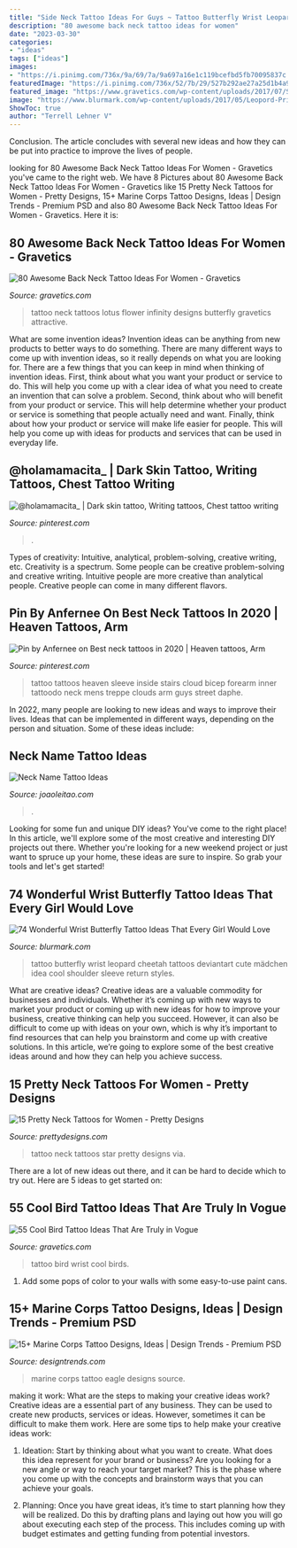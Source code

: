 ```yaml
---
title: "Side Neck Tattoo Ideas For Guys ~ Tattoo Butterfly Wrist Leopard Cheetah Tattoos Deviantart Cute Mädchen Idea Cool Shoulder Sleeve Return Styles"
description: "80 awesome back neck tattoo ideas for women"
date: "2023-03-30"
categories:
- "ideas"
tags: ["ideas"]
images:
- "https://i.pinimg.com/736x/9a/69/7a/9a697a16e1c119bcefbd5fb70095837c.jpg"
featuredImage: "https://i.pinimg.com/736x/52/7b/29/527b292ae27a25d1b4a91f1b5b2e6933.jpg"
featured_image: "https://www.gravetics.com/wp-content/uploads/2017/07/Small-Birds-On-Wrist.jpg"
image: "https://www.blurmark.com/wp-content/uploads/2017/05/Leopord-Print-Butterfly-Tattoo.jpg"
ShowToc: true
author: "Terrell Lehner V"
---
```



Conclusion.
The article concludes with several new ideas and how they can be put into practice to improve the lives of people.

	

		
looking for 80 Awesome Back Neck Tattoo Ideas For Women - Gravetics you've came to the right web. We have 8 Pictures about 80 Awesome Back Neck Tattoo Ideas For Women - Gravetics like 15 Pretty Neck Tattoos for Women - Pretty Designs, 15+ Marine Corps Tattoo Designs, Ideas | Design Trends - Premium PSD and also 80 Awesome Back Neck Tattoo Ideas For Women - Gravetics. Here it is:
		
    
## 80 Awesome Back Neck Tattoo Ideas For Women - Gravetics

<img loading=lazy src="https://www.gravetics.com/wp-content/uploads/2016/11/Lotus-Flower-Infinity-Tattoo-On-The-Back-Of-The-Neck.jpg" onerror="this.onerror=null;this.src='https://tse3.mm.bing.net/th?id=OIP._RETkXyqZBmBP3goOF1y5wHaHa&amp;pid=15.1';" alt="80 Awesome Back Neck Tattoo Ideas For Women - Gravetics">

_Source: gravetics.com_

>tattoo neck tattoos lotus flower infinity designs butterfly gravetics attractive. 

	

What are some invention ideas?
Invention ideas can be anything from new products to better ways to do something. There are many different ways to come up with invention ideas, so it really depends on what you are looking for. There are a few things that you can keep in mind when thinking of invention ideas. 
First, think about what you want your product or service to do. This will help you come up with a clear idea of what you need to create an invention that can solve a problem. Second, think about who will benefit from your product or service. This will help determine whether your product or service is something that people actually need and want. Finally, think about how your product or service will make life easier for people. This will help you come up with ideas for products and services that can be used in everyday life.

    
## @holamamacita_ | Dark Skin Tattoo, Writing Tattoos, Chest Tattoo Writing

<img loading=lazy src="https://i.pinimg.com/736x/9a/69/7a/9a697a16e1c119bcefbd5fb70095837c.jpg" onerror="this.onerror=null;this.src='https://tse1.mm.bing.net/th?id=OIP.VNDySsC7pxGnKfzPkdV7hQHaKQ&amp;pid=15.1';" alt="@holamamacita_ | Dark skin tattoo, Writing tattoos, Chest tattoo writing">

_Source: pinterest.com_

>. 

	

Types of creativity: Intuitive, analytical, problem-solving, creative writing, etc.
Creativity is a spectrum. Some people can be creative problem-solving and creative writing. Intuitive people are more creative than analytical people. Creative people can come in many different flavors.

    
## Pin By Anfernee On Best Neck Tattoos In 2020 | Heaven Tattoos, Arm

<img loading=lazy src="https://i.pinimg.com/736x/52/7b/29/527b292ae27a25d1b4a91f1b5b2e6933.jpg" onerror="this.onerror=null;this.src='https://tse1.mm.bing.net/th?id=OIP.Ysvck2TKnt0htKGxHpUEiAAAAA&amp;pid=15.1';" alt="Pin by Anfernee on Best neck tattoos in 2020 | Heaven tattoos, Arm">

_Source: pinterest.com_

>tattoo tattoos heaven sleeve inside stairs cloud bicep forearm inner tattoodo neck mens treppe clouds arm guys street daphe. 

	

In 2022, many people are looking to new ideas and ways to improve their lives. Ideas that can be implemented in different ways, depending on the person and situation. Some of these ideas include: 

    
## Neck Name Tattoo Ideas

<img loading=lazy src="https://www.joaoleitao.com/tattoo-name/wp-content/uploads/script-tattoo-neck-man1.jpg" onerror="this.onerror=null;this.src='https://tse4.mm.bing.net/th?id=OIP.oCet2YbtcMM4i9v9M8gp5AHaLI&amp;pid=15.1';" alt="Neck Name Tattoo Ideas">

_Source: joaoleitao.com_

>. 

	

Looking for some fun and unique DIY ideas? You've come to the right place! In this article, we'll explore some of the most creative and interesting DIY projects out there. Whether you're looking for a new weekend project or just want to spruce up your home, these ideas are sure to inspire. So grab your tools and let's get started!

    
## 74 Wonderful Wrist Butterfly Tattoo Ideas That Every Girl Would Love

<img loading=lazy src="https://www.blurmark.com/wp-content/uploads/2017/05/Leopord-Print-Butterfly-Tattoo.jpg" onerror="this.onerror=null;this.src='https://tse4.mm.bing.net/th?id=OIP.8Ctdal_D0vpDth3iiHTqEAHaJ4&amp;pid=15.1';" alt="74 Wonderful Wrist Butterfly Tattoo Ideas That Every Girl Would Love">

_Source: blurmark.com_

>tattoo butterfly wrist leopard cheetah tattoos deviantart cute mädchen idea cool shoulder sleeve return styles. 

	

What are creative ideas?
Creative ideas are a valuable commodity for businesses and individuals. Whether it’s coming up with new ways to market your product or coming up with new ideas for how to improve your business, creative thinking can help you succeed. However, it can also be difficult to come up with ideas on your own, which is why it’s important to find resources that can help you brainstorm and come up with creative solutions. In this article, we’re going to explore some of the best creative ideas around and how they can help you achieve success.

    
## 15 Pretty Neck Tattoos For Women - Pretty Designs

<img loading=lazy src="https://www.prettydesigns.com/wp-content/uploads/2014/11/Star-Tattoo.jpg" onerror="this.onerror=null;this.src='https://tse3.mm.bing.net/th?id=OIP.oVt6xH4QYX_ZiQkIXprK_wHaKB&amp;pid=15.1';" alt="15 Pretty Neck Tattoos for Women - Pretty Designs">

_Source: prettydesigns.com_

>tattoo neck tattoos star pretty designs via. 

	

There are a lot of new ideas out there, and it can be hard to decide which to try out. Here are 5 ideas to get started on: 

    
## 55 Cool Bird Tattoo Ideas That Are Truly In Vogue

<img loading=lazy src="https://www.gravetics.com/wp-content/uploads/2017/07/Small-Birds-On-Wrist.jpg" onerror="this.onerror=null;this.src='https://tse1.mm.bing.net/th?id=OIP.O5VjVdW4BS3sNTc-1XQrWgHaHL&amp;pid=15.1';" alt="55 Cool Bird Tattoo Ideas That Are Truly in Vogue">

_Source: gravetics.com_

>tattoo bird wrist cool birds. 

	

1. Add some pops of color to your walls with some easy-to-use paint cans.

    
## 15+ Marine Corps Tattoo Designs, Ideas | Design Trends - Premium PSD

<img loading=lazy src="https://images.designtrends.com/wp-content/uploads/2016/04/18062811/Eagle-Marine-Corps.jpg" onerror="this.onerror=null;this.src='https://tse2.mm.bing.net/th?id=OIP.k3A-WLZNW3jumv3UuqdKiAHaHa&amp;pid=15.1';" alt="15+ Marine Corps Tattoo Designs, Ideas | Design Trends - Premium PSD">

_Source: designtrends.com_

>marine corps tattoo eagle designs source. 

	

making it work: What are the steps to making your creative ideas work?
Creative ideas are a essential part of any business. They can be used to create new products, services or ideas. However, sometimes it can be difficult to make them work. Here are some tips to help make your creative ideas work:
1. Ideation: Start by thinking about what you want to create. What does this idea represent for your brand or business? Are you looking for a new angle or way to reach your target market? This is the phase where you come up with the concepts and brainstorm ways that you can achieve your goals.

2. Planning: Once you have great ideas, it’s time to start planning how they will be realized. Do this by drafting plans and laying out how you will go about executing each step of the process. This includes coming up with budget estimates and getting funding from potential investors.


